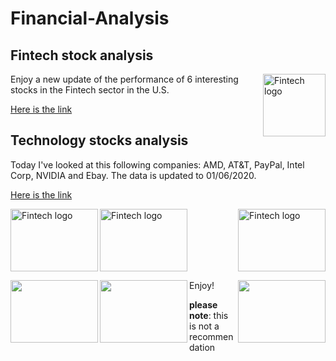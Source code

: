 # Financial-Analysis

## Fintech stock analysis
<a><img src="https://www.startupmgzn.com/english/wp-content/uploads/2016/09/shutterstock_374291458-1110x1065.jpg" alt="Fintech logo" align="right" width="100" height="100" /></a>

Enjoy a new update of the performance of 6 interesting
 stocks in the Fintech sector in the U.S.
 
[Here is the link](https://rawcdn.githack.com/elior631/Financial-Analysis/34eb74d69caaa8a9febaa3989dfee3d2156b4cbd/Fintech%20preferred%20stocks%20analysis.html) 

## Technology stocks analysis
Today I've looked at this following companies: AMD, AT&T, PayPal, Intel Corp, NVIDIA and Ebay.
The data is updated to 01/06/2020.

[Here is the link](https://rawcdn.githack.com/elior631/Financial-Analysis/2d59729443a6093dc9821c11bb728e39aba89637/Top_Tech_stocks_Q2_2020.html)

<a><img src="https://upload.wikimedia.org/wikipedia/commons/thumb/c/c9/Intel-logo.svg/1280px-Intel-logo.svg.png" alt="Fintech logo" align="right" width="140" height="100" /></a>

<a><img src="https://logos-download.com/wp-content/uploads/2016/10/NVIDIA_logo_-700x700.png" alt="Fintech logo" align="left" width="140" height="100" /></a>

<a><img src="https://banner2.cleanpng.com/20181118/hjw/kisspng-logo-brand-product-design-font-toys-fix-it-e-store-5bf2417ee73cf8.3255189515426031349472.jpg" alt="Fintech logo" align="middle" width="140" height="100" /></a>

<a><img src="https://i7.pngflow.com/pngimage/13/92/png-computer-icons-ebay-online-shopping-ebay-text-trademark-logo-10-off-clipart.png" align="right" width="140" height="100" /></a>
 
 <a><img src="https://seekvectorlogo.com/wp-content/uploads/2017/12/att-vector-logo.png" align="left" width="140" height="100" /></a>
 
  <a><img src=" https://www.pc.co.il/wp-content/uploads/2016/10/AMD_Logo.600.jpg" align="left" width="140" height="100" /></a>
 


Enjoy!



**please note**: this is not a recommendation


